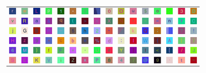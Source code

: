<table>
<tr>
<td><img src="72.gif"></td>
<td><img src="77.gif"></td>
<td><img src="4C.gif"></td>
<td><img src="70.gif"></td>
<td><img src="31.gif"></td>
<td><img src="2A.gif"></td>
<td><img src="54.gif"></td>
<td><img src="gr2.gif"></td>
<td><img src="30.gif"></td>
<td><img src="4F.gif"></td>
<td><img src="75.gif"></td>
<td><img src="24.gif"></td>
<td><img src="6F.gif"></td>
<td><img src="2E.gif"></td>
<td><img src="33.gif"></td>
<td><img src="44.gif"></td>
</tr>
<tr>
<td><img src="76.gif"></td>
<td><img src="52.gif"></td>
<td><img src="61.gif"></td>
<td><img src="26.gif"></td>
<td><img src="71.gif"></td>
<td><img src="28.gif"></td>
<td><img src="3E.gif"></td>
<td><img src="73.gif"></td>
<td><img src="58.gif"></td>
<td><img src="4E.gif"></td>
<td><img src="27.gif"></td>
<td><img src="2C.gif"></td>
<td><img src="3D.gif"></td>
<td><img src="6E.gif"></td>
<td><img src="79.gif"></td>
<td><img src="43.gif"></td>
</tr>
<tr>
<td><img src="6A.gif"></td>
<td><img src="47.gif"></td>
<td><img src="42.gif"></td>
<td><img src="6D.gif"></td>
<td><img src="5F.gif"></td>
<td><img src="35.gif"></td>
<td><img src="68.gif"></td>
<td><img src="32.gif"></td>
<td><img src="22.gif"></td>
<td><img src="gr3.gif"></td>
<td><img src="6B.gif"></td>
<td><img src="51.gif"></td>
<td><img src="3B.gif"></td>
<td><img src="gr1.gif"></td>
<td><img src="3F.gif"></td>
<td><img src="21.gif"></td>
</tr>
<tr>
<td><img src="48.gif"></td>
<td><img src="7A.gif"></td>
<td><img src="39.gif"></td>
<td><img src="5E.gif"></td>
<td><img src="63.gif"></td>
<td><img src="62.gif"></td>
<td><img src="65.gif"></td>
<td><img src="25.gif"></td>
<td><img src="64.gif"></td>
<td><img src="3A.gif"></td>
<td><img src="49.gif"></td>
<td><img src="57.gif"></td>
<td><img src="7B.gif"></td>
<td><img src="41.gif"></td>
<td><img src="7C.gif"></td>
<td><img src="29.gif"></td>
</tr>
<tr>
<td><img src="36.gif"></td>
<td><img src="4D.gif"></td>
<td><img src="7D.gif"></td>
<td><img src="66.gif"></td>
<td><img src="46.gif"></td>
<td><img src="2B.gif"></td>
<td><img src="2D.gif"></td>
<td><img src="55.gif"></td>
<td><img src="23.gif"></td>
<td><img src="59.gif"></td>
<td><img src="5D.gif"></td>
<td><img src="6C.gif"></td>
<td><img src="3C.gif"></td>
<td><img src="5B.gif"></td>
<td><img src="2F.gif"></td>
<td><img src="4A.gif"></td>
</tr>
<tr>
<td><img src="53.gif"></td>
<td><img src="45.gif"></td>
<td><img src="4B.gif"></td>
<td><img src="56.gif"></td>
<td><img src="69.gif"></td>
<td><img src="5A.gif"></td>
<td><img src="78.gif"></td>
<td><img src="50.gif"></td>
<td><img src="38.gif"></td>
<td><img src="34.gif"></td>
<td><img src="37.gif"></td>
<td><img src="40.gif"></td>
<td><img src="67.gif"></td>
<td><img src="60.gif"></td>
<td><img src="74.gif"></td>
<td><img src="7E.gif"></td>
</tr>
</table>
